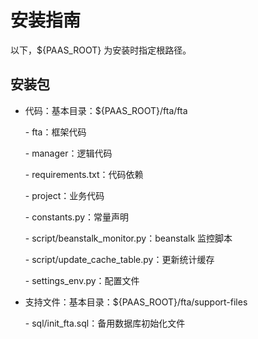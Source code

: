 # 安装指南

以下，\${PAAS_ROOT} 为安装时指定根路径。

## 安装包

- 代码：基本目录：\${PAAS_ROOT}/fta/fta

    \- fta：框架代码

    \- manager：逻辑代码

    \- requirements.txt：代码依赖

    \- project：业务代码

    \- constants.py：常量声明

    \- script/beanstalk_monitor.py：beanstalk 监控脚本

    \- script/update_cache_table.py：更新统计缓存

    \- settings_env.py：配置文件

- 支持文件：基本目录：\${PAAS_ROOT}/fta/support-files

    \- sql/init_fta.sql：备用数据库初始化文件
